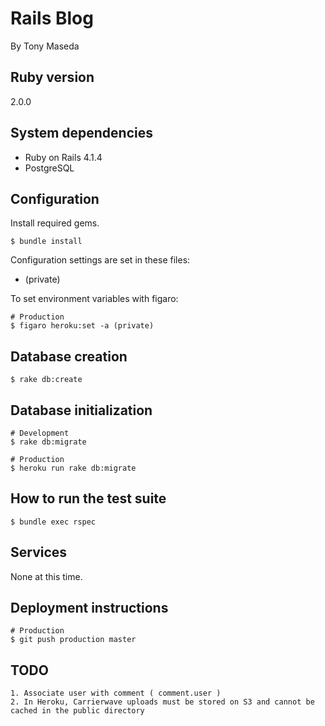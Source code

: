 # Rails Blog

By Tony Maseda

## Ruby version

2.0.0

## System dependencies

* Ruby on Rails 4.1.4
* PostgreSQL

## Configuration

Install required gems.
```
$ bundle install
```

Configuration settings are set in these files:
* (private)

To set environment variables with figaro:
```
# Production
$ figaro heroku:set -a (private)
```

## Database creation

```
$ rake db:create
```

## Database initialization

```
# Development
$ rake db:migrate

# Production
$ heroku run rake db:migrate
```

## How to run the test suite

```
$ bundle exec rspec
```

## Services

None at this time.

## Deployment instructions

```
# Production
$ git push production master
```

## TODO

```
1. Associate user with comment ( comment.user )
2. In Heroku, Carrierwave uploads must be stored on S3 and cannot be cached in the public directory
```
